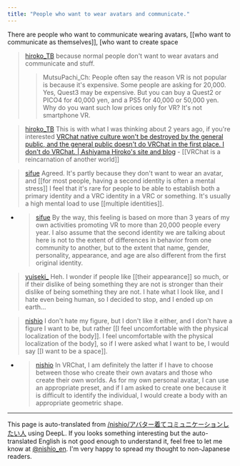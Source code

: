 ```yaml
---
title: "People who want to wear avatars and communicate."
---
```


There are people who want to communicate wearing avatars, [[who want to communicate as themselves]], [who want to create space

> [hiroko_TB](https://twitter.com/hiroko_TB/status/1727234930646893026) because normal people don't want to wear avatars and communicate and stuff.
>  >MutsuPachi_Ch: People often say the reason VR is not popular is because it's expensive.
>  Some people are asking for 20,000.
>  Yes, Quest3 may be expensive.
>  But you can buy a Quest2 or PICO4 for 40,000 yen, and a PS5 for 40,000 or 50,000 yen.
>  Why do you want such low prices only for VR? It's not smartphone VR.

> [hiroko_TB](https://twitter.com/hiroko_TB/status/1727287446235398356) This is with what I was thinking about 2 years ago, if you're interested [VRChat native culture won't be destroyed by the general public, and the general public doesn't do VRChat in the first place. I don't do VRChat. | Ashiyama Hiroko's site and blog](https://www.hirokotb.com/2021/11/vrchatvrchat.html)
    - [[VRChat is a reincarnation of another world]]

> [sifue](https://twitter.com/sifue/status/1727333177633767772) Agreed. It's partly because they don't want to wear an avatar, and [[for most people, having a second identity is often a mental stress]] I feel that it's rare for people to be able to establish both a primary identity and a VRC identity in a VRC or something. It's usually a high mental load to use [[multiple identities]].
- > [sifue](https://twitter.com/sifue/status/1727506983757176849) By the way, this feeling is based on more than 3 years of my own activities promoting VR to more than 20,000 people every year. I also assume that the second identity we are talking about here is not to the extent of differences in behavior from one community to another, but to the extent that name, gender, personality, appearance, and age are also different from the first original identity.

> [yuiseki_](https://twitter.com/yuiseki_/status/1727469567285571875) Heh. I wonder if people like [[their appearance]] so much, or if their dislike of being something they are not is stronger than their dislike of being something they are not. I hate what I look like, and I hate even being human, so I decided to stop, and I ended up on earth...

> [nishio](https://twitter.com/nishio/status/1727570877653582159) I don't hate my figure, but I don't like it either, and I don't have a figure I want to be, but rather [[I feel uncomfortable with the physical localization of the body]]. I feel uncomfortable with the physical localization of the body], so if I were asked what I want to be, I would say [[I want to be a space]].
- > [nishio](https://twitter.com/nishio/status/1727571468006101336) In VRChat, I am definitely the latter if I have to choose between those who create their own avatars and those who create their own worlds. As for my own personal avatar, I can use an appropriate preset, and if I am asked to create one because it is difficult to identify the individual, I would create a body with an appropriate geometric shape.


---
This page is auto-translated from [/nishio/アバター着てコミュニケーションしたい人](https://scrapbox.io/nishio/アバター着てコミュニケーションしたい人) using DeepL. If you looks something interesting but the auto-translated English is not good enough to understand it, feel free to let me know at [@nishio_en](https://twitter.com/nishio_en). I'm very happy to spread my thought to non-Japanese readers.
